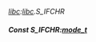 _[libc](../../modules/libc/libc-module.md):[libc](../../modules/libc/libc-module.md).S\_IFCHR_
##### Const S\_IFCHR:[mode_t](../../modules/libc/libc-mode_t.md)
